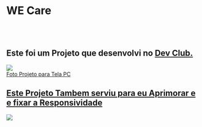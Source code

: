 <h1>WE Care</h1>
<br>
<br>
<h2>Este foi um Projeto que desenvolvi no <a Href="https://rodolfomori.com.br/devclub">Dev Club.</h2>

<figuri>
<img src="https://github.com/MarceloNaja79/We-Care/blob/37ee15bc3455037d40eef9fbb6962f521c04cddc/Projetos%20acabados/We%20Care/img/We%20Care%20Print%20GitHub.PNG?raw=true"/>
<figcaption>Foto Projeto para Tela PC</figcaption>
<figuri/>

<h2>Este Projeto Tambem serviu para eu Aprimorar e e fixar a Responsividade</h2>
<figuri>
<img src=

  
</figuri>

